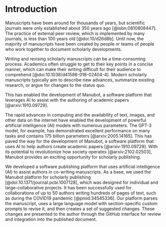 # Introduction

Manuscripts have been around for thousands of years, but scientific journals were only established about 350 years ago [@isbn:0810808447].
The practice of external peer review, which is implemented by many journals, is less than 100 years old [@doi:10/d26d8b].
Until now, the majority of manuscripts have been created by people or teams of people who work together to document scholarly developments.

Writing and revising scholarly manuscripts can be a time-consuming process.
Academics often struggle to get to their key points in a concise manner, which can make their writing difficult for their audience to comprehend [@doi:10.1038/d41586-018-02404-4].
Modern scholarly manuscripts typically aim to describe new advances, summarize existing research, or argue for changes to the status quo.

This has enabled the development of Manubot, a software platform that leverages AI to assist with the authoring of academic papers [@arxiv:1910.09729].

The rapid advances in computing and the availability of text, images, and other data on the internet have enabled the development of powerful artificial intelligence (AI) models with numerous parameters.
The GPT-3 model, for example, has demonstrated excellent performance on many tasks and contains 175 billion parameters [@arxiv:2005.14165].
This has paved the way for the development of Manubot, a software platform that uses AI to help authors create academic papers [@arxiv:1910.09729].
With its potential to revolutionize how society operates [@arxiv:2102.02503], Manubot provides an exciting opportunity for scholarly publishing.

We developed a software publishing platform that uses artificial intelligence (AI) to assist authors in co-writing manuscripts.
As a base, we used the Manubot platform for scholarly publishing [@doi:10.1371/journal.pcbi.1007128], which was designed for individual and large-collaborative projects.
It has been successfully used for collaborations of up to 50 authors writing hundreds of pages of text, such as during the COVID19 pandemic [@pmid:34545336].
Our platform parses the manuscript, uses a large language model with section-specific custom prompts to revise it, and then creates a set of suggested changes.
These changes are presented to the author through the GitHub interface for review and integration into the published document.
